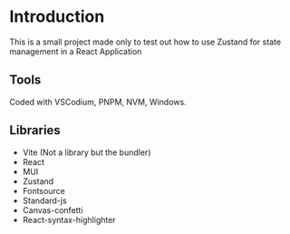 # Introduction

This is a small project made only to test out how to use Zustand for state management 
in a React Application

## Tools

Coded with VSCodium, PNPM, NVM, Windows.

## Libraries

* Vite (Not a library but the bundler)
* React
* MUI
* Zustand
* Fontsource
* Standard-js
* Canvas-confetti
* React-syntax-highlighter
